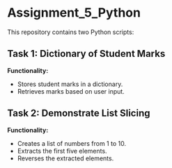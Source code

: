 # Assignment_5_Python
This repository contains two Python scripts:

## Task 1: Dictionary of Student Marks
**Functionality:**
- Stores student marks in a dictionary.
- Retrieves marks based on user input.

## Task  2: Demonstrate List Slicing 
**Functionality:**
- Creates a list of numbers from 1 to 10.
- Extracts the first five elements.
- Reverses the extracted elements.

